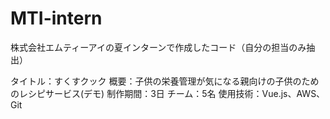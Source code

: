 # MTI-intern
株式会社エムティーアイの夏インターンで作成したコード（自分の担当のみ抽出）

タイトル：すくすクック
概要：子供の栄養管理が気になる親向けの子供のためのレシピサービス(デモ)
制作期間：3日
チーム：5名
使用技術：Vue.js、AWS、Git
